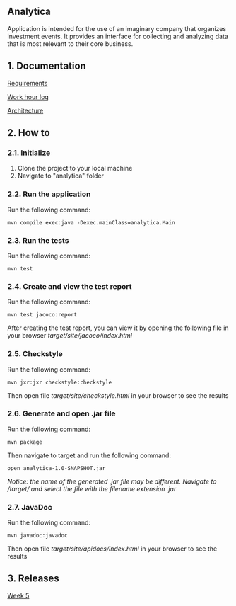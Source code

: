 ## Analytica

Application is intended for the use of an imaginary company that organizes investment events.
It provides an interface for collecting and analyzing data that is most relevant to their core business.

## 1. Documentation

[Requirements](https://github.com/MikaelTornwall/ot-harjoitustyo/tree/master/documentation/requirements.md)

[Work hour log](https://github.com/MikaelTornwall/ot-harjoitustyo/tree/master/documentation/workhours.md)

[Architecture](https://github.com/MikaelTornwall/ot-harjoitustyo/tree/master/documentation/architecture.md)

## 2. How to

### 2.1. Initialize

1. Clone the project to your local machine
2. Navigate to "analytica" folder

### 2.2. Run the application

Run the following command:

`mvn compile exec:java -Dexec.mainClass=analytica.Main`

### 2.3. Run the tests

Run the following command:

`mvn test`

### 2.4. Create and view the test report

Run the following command:

`mvn test jacoco:report`

After creating the test report, you can view it by opening the following file in your browser _target/site/jacoco/index.html_

### 2.5. Checkstyle

Run the following command:

`mvn jxr:jxr checkstyle:checkstyle`

Then open file _target/site/checkstyle.html_ in your browser to see the results

### 2.6. Generate and open .jar file

Run the following command:

`mvn package`

Then navigate to target and run the following command:

`open analytica-1.0-SNAPSHOT.jar`

_Notice: the name of the generated .jar file may be different. Navigate to /target/ and select the file with the filename extension .jar_  

### 2.7. JavaDoc

Run the following command:

`mvn javadoc:javadoc`

Then open file _target/site/apidocs/index.html_ in your browser to see the results

## 3. Releases

[Week 5](https://github.com/MikaelTornwall/ot-harjoitustyo/releases)
